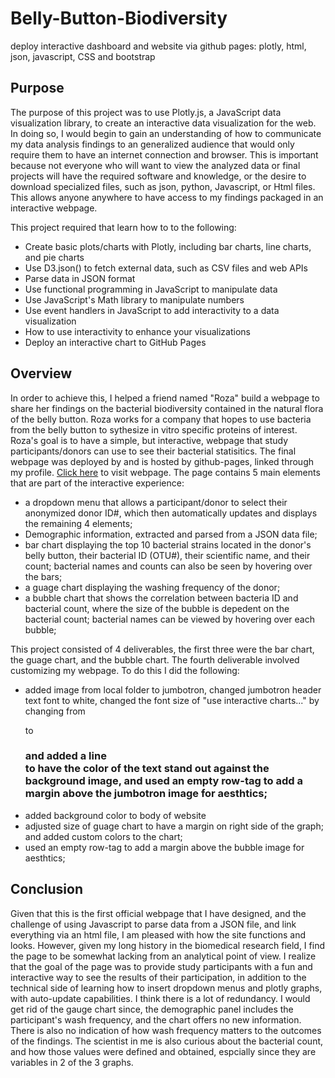 # Belly-Button-Biodiversity
deploy interactive dashboard and website via github pages: plotly, html, json, javascript, CSS and bootstrap

## Purpose
The purpose of this project was to use Plotly.js, a JavaScript data visualization library, to create an interactive data visualization for the web. In doing so, I would begin to gain an understanding of how to communicate my data analysis findings to an generalized audience that would only require them to have an internet connection and browser.  This is important because not everyone who will want to view the analyzed data or final projects will have the required software and knowledge, or the desire to download specialized files, such as json, python, Javascript, or Html files.  This allows anyone anywhere to have access to my findings packaged in an interactive webpage.

This project required that learn how to to the following: 
* Create basic plots/charts with Plotly, including bar charts, line charts, and pie charts
* Use D3.json() to fetch external data, such as CSV files and web APIs
* Parse data in JSON format
* Use functional programming in JavaScript to manipulate data
* Use JavaScript's Math library to manipulate numbers
* Use event handlers in JavaScript to add interactivity to a data visualization
* How to use interactivity to enhance your visualizations
* Deploy an interactive chart to GitHub Pages

## Overview
In order to achieve this, I helped a friend named "Roza" build a webpage to share her findings on the bacterial biodiversity contained in the natural flora of the belly button.  Roza works for a company that hopes to use bacteria from the belly button to sythesize in vitro specific proteins of interest.  Roza's goal is to have a simple, but interactive, webpage that study participants/donors can use to see their bacterial statisitics. The final webpage was deployed by and is hosted by github-pages, linked through my profile. [Click here](https://bartblack13.github.io/Belly-Button-Biodiversity/) to visit webpage.
The page contains 5 main elements that are part of the interactive experience:
* a dropdown menu that allows a participant/donor to select their anonymized donor ID#, which then automatically updates and displays the remaining 4 elements;
* Demographic information, extracted and parsed from a JSON data file;
* bar chart displaying the top 10 bacterial strains located in the donor's belly button, their bacterial ID (OTU#), their scientific name, and their count; bacterial names and counts can also be seen by hovering over the bars;
* a guage chart displaying the washing frequency of the donor;
* a bubble chart that shows the correlation between bacteria ID and bacterial count, where the size of the bubble is depedent on the bacterial count; bacterial names can be viewed by hovering over each bubble;

This project consisted of 4 deliverables, the first three were the bar chart, the guage chart, and the bubble chart.  The fourth deliverable involved customizing my webpage.  To do this I did the following:
* added image from local folder to jumbotron, changed jumbotron header text font to white, changed the font size of "use interactive charts..." by changing from <p> to <h3> and added a line <br> to have the color of the text stand out against the background image, and used an empty row-tag to add a margin above the jumbotron image for aesthtics; 
* added background color to body of website
* adjusted size of guage chart to have a margin on right side of the graph; and added custom colors to the chart;
* used an empty row-tag to add a margin above the bubble image for aesthtics;
  
## Conclusion
Given that this is the first official webpage that I have designed, and the challenge of using Javascript to parse data from a JSON file, and link everything via an html file, I am pleased with how the site functions and looks.  However, given my long history in the biomedical research field, I find the page to be somewhat lacking from an analytical point of view.  I realize that the goal of the page was to provide study participants with a fun and interactive way to see the results of their participation, in addition to the technical side of learning how to insert dropdown menus and plotly graphs, with auto-update capabilities.  I think there is a lot of redundancy.  I would get rid of the gauge chart since, the demographic panel includes the participant's wash frequency, and the chart offers no new information.  There is also no indication of how wash frequency matters to the outcomes of the findings.  The scientist in me is also curious about the bacterial count, and how those values were defined and obtained, espcially since they are variables in 2 of the 3 graphs.
  
